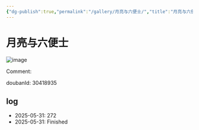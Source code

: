 ```yaml
---
{"dg-publish":true,"permalink":"/gallery/月亮与六便士/","title":"月亮与六便士","created":"2025-06-25T14:18:45.499+08:00"}
---
```



# 月亮与六便士

![image](https://hiraeth-picbed.oss-cn-beijing.aliyuncs.com/20250531154505.webp)

Comment: 



doubanId: 30418935

## log

- 2025-05-31: 272
- 2025-05-31: Finished
